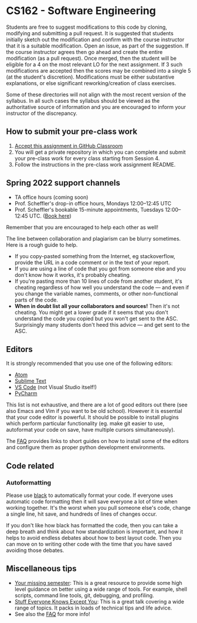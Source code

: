 # CS162 - Software Engineering

Students are free to suggest modifications to this code by cloning, modifying and submitting a pull request.  It is suggested that students initially sketch out the modification and confirm with the course instructor that it is a suitable modification.  Open an issue, as part of the suggestion.  If the course instructor agrees then go ahead and create the entire modification (as a pull request). Once merged, then the student will be eligible for a 4 on the most relevant LO for the next assignment.  If 3 such modifications are accepted then the scores may be combined into a single 5 (at the student's discretion).  Modifications must be either substantive explanations, or else significant reworking/creation of class exercises.

Some of these directories will not align with the most recent version of the syllabus.  In all such cases the syllabus should be viewed as the authoritative source of information and you are encouraged to inform your instructor of the discrepancy.

## How to submit your pre-class work
1. [Accept this assignment in GitHub Classroom](https://classroom.github.com/a/4K6vDarz)
2. You will get a private repository in which you can complete and submit your pre-class work for every class starting from Session 4.
3. Follow the instructions in the pre-class work assignment README.

## Spring 2022 support channels
- TA office hours (coming soon)
- Prof. Scheffler's drop-in office hours, Mondays 12:00–12:45 UTC
- Prof. Scheffler's bookable 15-minute appointments, Tuesdays 12:00–12:45 UTC. ([Book here](https://bit.ly/SchefflerOH))

Remember that you are encouraged to help each other as well! 

The line between collaboration and plagiarism can be blurry sometimes. Here is a rough guide to help.

* If you copy-pasted something from the Internet, eg stackoverflow, provide the URL in a code comment or in the text of your report.
* If you are using a line of code that you got from someone else and you don't know how it works, it's probably cheating.
* If you're pasting more than 10 lines of code from another student, it's cheating regardless of how well you understand the code — and even if you change the variable names, comments, or other non-functional parts of the code.
* **When in doubt list all your collaborators and sources!** Then it's not cheating. You might get a lower grade if it seems that you don't understand the code you copied but you won't get sent to the ASC. Surprisingly many students don't heed this advice — and get sent to the ASC.

## Editors
It is strongly recommended that you use one of the following editors:
 - [Atom](https://atom.io/)
 - [Sublime Text](https://www.sublimetext.com/)
 - [VS Code](https://code.visualstudio.com/) (not Visual Studio itself!)
 - [PyCharm](https://www.jetbrains.com/pycharm/)

This list is not exhaustive, and there are a lot of good editors out there (see also Emacs and Vim if you want to be old school).
However it is essential that your code editor is powerful. It should be possible to install plugins which perform particular functionality (eg. make git easier to use, autoformat your code on save, have multiple cursors simultaneously).

The [FAQ](FAQ.md) provides links to short guides on how to install some of the editors and configure them as proper python development environments.

## Code related

### Autoformatting
Please use [black](https://pypi.org/project/black/) to automatically format your code. If everyone uses automatic code formatting then it will save everyone a lot of time when working together. It's the worst when you pull someone else's code, change a single line, hit save, and hundreds of lines of changes occur.

If you don't like how black has formatted the code, then you can take a deep breath
and think about how standardization is important, and how it helps to avoid
endless debates about how to best layout code. Then you can move on to writing other
code with the time that you have saved avoiding those debates.

## Miscellaneous tips
 - [Your missing semester](https://missing.csail.mit.edu/):
This is a great resource to provide some high level guidance on better using a wide range of tools. For example, shell scripts, command line tools, git, debugging, and profiling. 
 - [Stuff Everyone Knows Except You](https://www.hackreactor.com/blog/laurie-voss-cto-of-npm-gives-engineering-fundamentals-talk): 
This is a great talk covering a wide range of topics. It packs in loads of technical tips and life advice. 
 - See also the [FAQ](FAQ.md) for more info!
